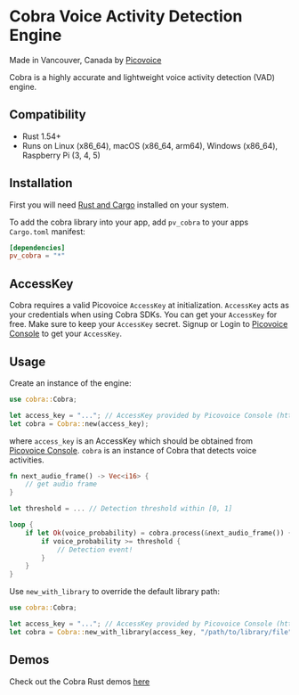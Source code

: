 # Cobra Voice Activity Detection Engine

Made in Vancouver, Canada by [Picovoice](https://picovoice.ai)

Cobra is a highly accurate and lightweight voice activity detection (VAD) engine.

## Compatibility

- Rust 1.54+
- Runs on Linux (x86_64), macOS (x86_64, arm64), Windows (x86_64), Raspberry Pi (3, 4, 5)

## Installation
First you will need [Rust and Cargo](https://rustup.rs/) installed on your system.

To add the cobra library into your app, add `pv_cobra` to your apps `Cargo.toml` manifest:
```toml
[dependencies]
pv_cobra = "*"
```

## AccessKey

Cobra requires a valid Picovoice `AccessKey` at initialization. `AccessKey` acts as your credentials when using Cobra SDKs.
You can get your `AccessKey` for free. Make sure to keep your `AccessKey` secret.
Signup or Login to [Picovoice Console](https://console.picovoice.ai/) to get your `AccessKey`.

## Usage

Create an instance of the engine:

```rust
use cobra::Cobra;

let access_key = "..."; // AccessKey provided by Picovoice Console (https://console.picovoice.ai/)
let cobra = Cobra::new(access_key);
```
where `access_key` is an AccessKey which should be obtained from [Picovoice Console](https://console.picovoice.ai/). `cobra` is an instance of Cobra that detects voice activities.

```rust
fn next_audio_frame() -> Vec<i16> {
    // get audio frame
}

let threshold = ... // Detection threshold within [0, 1]

loop {
    if let Ok(voice_probability) = cobra.process(&next_audio_frame()) {
        if voice_probability >= threshold {
            // Detection event!
        }
    }
}
```

Use `new_with_library` to override the default library path:

```rust
use cobra::Cobra;

let access_key = "..."; // AccessKey provided by Picovoice Console (https://console.picovoice.ai/)
let cobra = Cobra::new_with_library(access_key, "/path/to/library/file");
```

## Demos

Check out the Cobra Rust demos [here](../../demo/rust)
